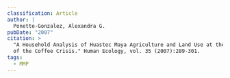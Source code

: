 ```yaml
---
classification: Article
author: |
  Ponette-Gonzalez, Alexandra G.
pubDate: "2007"
citation: >
  "A Household Analysis of Huastec Maya Agriculture and Land Use at the Height
  of the Coffee Crisis." Human Ecology, vol. 35 (2007):289-301.
tags:
  - MMP
---
```

